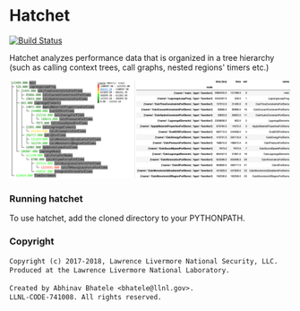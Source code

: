 Hatchet
=======

[![Build Status](https://travis-ci.com/LLNL/hatchet.svg?branch=master)](https://travis-ci.org/LLNL/hatchet)

Hatchet analyzes performance data that is organized in a tree hierarchy (such
as calling context trees, call graphs, nested regions' timers etc.)

[![Screenshot](screenshot.png)](https://raw.githubusercontent.com/LLNL/hatchet/master/screenshot.jpg)

### Running hatchet

To use hatchet, add the cloned directory to your PYTHONPATH.

### Copyright

```
Copyright (c) 2017-2018, Lawrence Livermore National Security, LLC.
Produced at the Lawrence Livermore National Laboratory.

Created by Abhinav Bhatele <bhatele@llnl.gov>.
LLNL-CODE-741008. All rights reserved.
```

